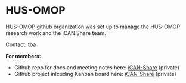 # HUS-OMOP

HUS-OMOP github organization was set up to manage the HUS-OMOP research work and the iCAN Share team. 

Contact: tba

**For members:**

- Github repo for docs and meeting notes here: [iCAN-Share](https://github.com/HUS-OMOP/iCAN-Share) (private)
- Github project inlcuding Kanban board here: [iCAN-Share](https://github.com/orgs/HUS-OMOP/projects/4) (private)

